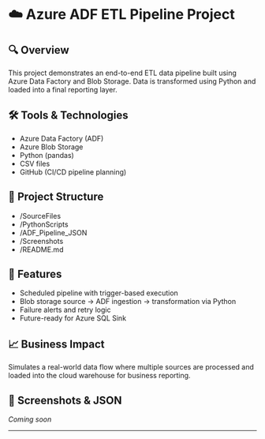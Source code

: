 # ☁️ Azure ADF ETL Pipeline Project

## 🔍 Overview
This project demonstrates an end-to-end ETL data pipeline built using Azure Data Factory and Blob Storage. Data is transformed using Python and loaded into a final reporting layer.

## 🛠 Tools & Technologies
- Azure Data Factory (ADF)
- Azure Blob Storage
- Python (pandas)
- CSV files
- GitHub (CI/CD pipeline planning)

## 📁 Project Structure
- /SourceFiles
- /PythonScripts
- /ADF_Pipeline_JSON
- /Screenshots
- /README.md

## 🚀 Features
- Scheduled pipeline with trigger-based execution
- Blob storage source → ADF ingestion → transformation via Python
- Failure alerts and retry logic
- Future-ready for Azure SQL Sink

## 📈 Business Impact
Simulates a real-world data flow where multiple sources are processed and loaded into the cloud warehouse for business reporting.

## 🔗 Screenshots & JSON
*Coming soon*

---
